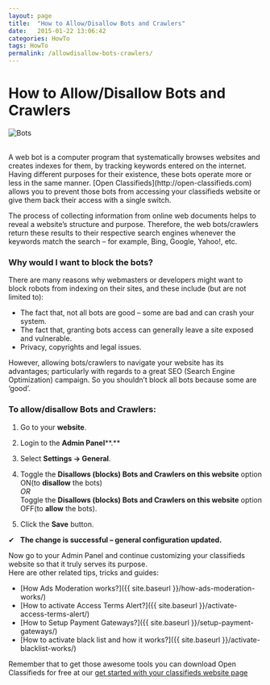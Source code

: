 ```yaml
---
layout: page
title:  "How to Allow/Disallow Bots and Crawlers"
date:   2015-01-22 13:06:42
categories: HowTo
tags: HowTo
permalink: /allowdisallow-bots-crawlers/
---
```

# How to Allow/Disallow Bots and Crawlers

![Bots](http://open-classifieds.com/wp-content/uploads/2015/01/1280x853xlock-and-key-367696_1280.jpg.pagespeed.ic.YSkTYWBoD_.jpg) 

<br>
A web bot is a computer program that systematically browses websites and creates indexes for them, by tracking keywords entered on the internet. Having different purposes for their existence, these bots operate more or less in the same manner. [Open Classifieds](http://open-classifieds.com) allows you to prevent those bots from accessing your classifieds website or give them back their access with a single switch.

The process of collecting information from online web documents helps to reveal a website’s structure and purpose. Therefore, the web bots/crawlers return these results to their respective search engines whenever the keywords match the search – for example, Bing, Google, Yahoo!, etc.

### Why would I want to block the bots?

There are many reasons why webmasters or developers might want to block robots from indexing on their sites, and these include (but are not limited to): 

* The fact that, not all bots are good – some are bad and can crash your system.
* The fact that, granting bots access can generally leave a site exposed and vulnerable.
* Privacy, copyrights and legal issues.

However, allowing bots/crawlers to navigate your website has its advantages; particularly with regards to a great SEO (Search Engine Optimization) campaign. So you shouldn’t block all bots because some are ‘good’. 

### To allow/disallow Bots and Crawlers:

1. Go to your **website**.
2. Login to the **Admin Panel****.**
3. Select **Settings -> General**.
4. Toggle the **Disallows (blocks) Bots and Crawlers on this website** option ON(to **disallow** the bots)  
*OR*  
Toggle the **Disallows (blocks) Bots and Crawlers on this website** option OFF(to **allow** the bots).

5. Click the **Save** button.

✔   **The change is successful – general configuration updated.** 

Now go to your Admin Panel and continue customizing your classifieds website so that it truly serves its purpose.  
Here are other related tips, tricks and guides: 

* [How Ads Moderation works?]({{ site.baseurl }}/how-ads-moderation-works/)
* [How to activate Access Terms Alert?]({{ site.baseurl }}/activate-access-terms-alert/)
* [How to Setup Payment Gateways?]({{ site.baseurl }}/setup-payment-gateways/)
* [How to activate black list and how it works?]({{ site.baseurl }}/activate-blacklist-works/)

Remember that to get those awesome tools you can download Open Classifieds for free at our [get started with your classifieds website page](http://open-classifieds.com/download/)


<!--title: How to Allow/Disallow Bots and Crawlers
link: http://open-classifieds.com/2015/01/22/allowdisallow-bots-crawlers/
author: Tana
description: 
post_id: 22968
created: 2015/01/22 14:06:42
created_gmt: 2015/01/22 13:06:42
comment_status: open
post_name: allowdisallow-bots-crawlers
status: publish
post_type: post-->

